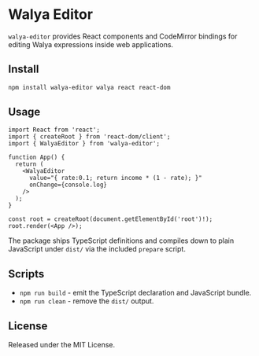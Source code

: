 # Walya Editor

`walya-editor` provides React components and CodeMirror bindings for editing Walya expressions inside web applications.

## Install
```bash
npm install walya-editor walya react react-dom
```

## Usage
```tsx
import React from 'react';
import { createRoot } from 'react-dom/client';
import { WalyaEditor } from 'walya-editor';

function App() {
  return (
    <WalyaEditor
      value="{ rate:0.1; return income * (1 - rate); }"
      onChange={console.log}
    />
  );
}

const root = createRoot(document.getElementById('root')!);
root.render(<App />);
```

The package ships TypeScript definitions and compiles down to plain JavaScript under `dist/` via the included `prepare` script.

## Scripts
- `npm run build` - emit the TypeScript declaration and JavaScript bundle.
- `npm run clean` - remove the `dist/` output.

## License
Released under the MIT License.
